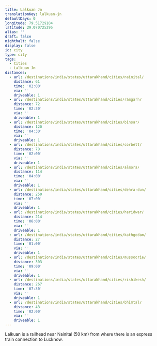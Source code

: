 ```yaml
---
title: Lalkuan Jn
translationKey: lalkuan-jn
defaultDays: 0
longitude: 79.51729104
latitude: 29.070725296
alias: ''
draft: false
nighthalt: false
display: false
id: city
type: city
tags:
  - Cities
  - Lalkuan Jn
distances:
  - url: /destinations/india/states/uttarakhand/cities/nainital/
    distance: 61
    time: '02:00'
    via: ''
    driveable: 1
  - url: /destinations/india/states/uttarakhand/cities/ramgarh/
    distance: 72
    time: '02:30'
    via: ''
    driveable: 1
  - url: /destinations/india/states/uttarakhand/cities/binsar/
    distance: 120
    time: '04:30'
    via: ''
    driveable: 1
  - url: /destinations/india/states/uttarakhand/cities/corbett/
    distance: 78
    time: '02:00'
    via: ''
    driveable: 1
  - url: /destinations/india/states/uttarakhand/cities/almora/
    distance: 114
    time: '04:00'
    via: ''
    driveable: 1
  - url: /destinations/india/states/uttarakhand/cities/dehra-dun/
    distance: 250
    time: '07:00'
    via: ''
    driveable: 1
  - url: /destinations/india/states/uttarakhand/cities/haridwar/
    distance: 214
    time: '06:00'
    via: ''
    driveable: 1
  - url: /destinations/india/states/uttarakhand/cities/kathgodam/
    distance: 27
    time: '01:00'
    via: ''
    driveable: 1
  - url: /destinations/india/states/uttarakhand/cities/mussoorie/
    distance: 303
    time: '09:00'
    via: ''
    driveable: 1
  - url: /destinations/india/states/uttarakhand/cities/rishikesh/
    distance: 267
    time: '07:30'
    via: ''
    driveable: 1
  - url: /destinations/india/states/uttarakhand/cities/bhimtal/
    distance: 48
    time: '02:00'
    via: ''
    driveable: 1
---
```














































































Lalkuan is a railhead near Nainital (50 km) from where there is an express train connection to Lucknow.